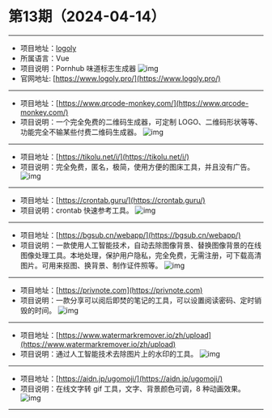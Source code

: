 # 第13期（2024-04-14）

---
- 项目地址：[logoly](https://github.com/bestony/logoly)
- 所属语言：Vue
- 项目说明：Pornhub 味道标志生成器
![img](/weekly/static/images/2024-04-14/1713062438.png)
- 官网地址: [https://www.logoly.pro/](https://www.logoly.pro/)
---
- 项目地址：[https://www.qrcode-monkey.com/](https://www.qrcode-monkey.com/)
- 项目说明：一个完全免费的二维码生成器，可定制 LOGO、二维码形状等等、功能完全不输某些付费二维码生成器。
![img](/weekly/static/images/2024-04-14/1713063444.png)
---
- 项目地址：[https://tikolu.net/i/](https://tikolu.net/i/)
- 项目说明：完全免费，匿名，极简，使用方便的图床工具，并且没有广告。
![img](/weekly/static/images/2024-04-14/1713063781.png)
---

- 项目地址：[https://crontab.guru/](https://crontab.guru/)
- 项目说明：crontab 快速参考工具。
![img](/weekly/static/images/2024-04-14/1713064720.png)
---
- 项目地址：[https://bgsub.cn/webapp/](https://bgsub.cn/webapp/)
- 项目说明：一款使用人工智能技术，自动去除图像背景、替换图像背景的在线图像处理工具。本地处理，保护用户隐私，完全免费，无需注册，可下载高清图片。可用来抠图、换背景、制作证件照等。
![img](/weekly/static/images/2024-04-14/1713066314.png)
---
- 项目地址：[https://privnote.com](https://privnote.com)
- 项目说明：一款分享可以阅后即焚的笔记的工具，可以设置阅读密码、定时销毁的时间。
![img](/weekly/static/images/2024-04-14/1713067058.png)
---
- 项目地址：[https://www.watermarkremover.io/zh/upload](https://www.watermarkremover.io/zh/upload)
- 项目说明：通过人工智能技术去除图片上的水印的工具。
![img](/weekly/static/images/2024-04-14/1713067504.png)
---
- 项目地址：[https://aidn.jp/ugomoji/](https://aidn.jp/ugomoji/)
- 项目说明：在线文字转 gif 工具，文字、背景颜色可调，8 种动画效果。
![img](/weekly/static/images/2024-04-14/1713067980.png)
---